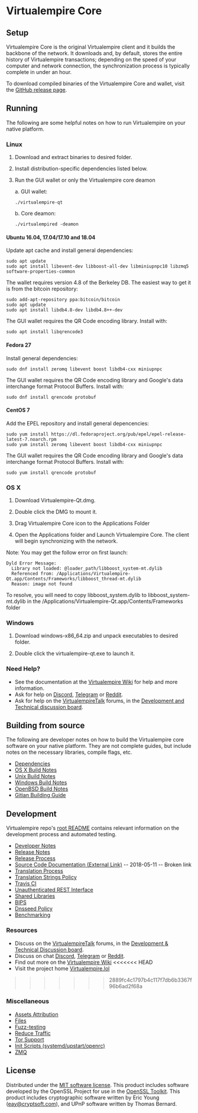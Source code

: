 Virtualempire Core
==============

Setup
---------------------
Virtualempire Core is the original Virtualempire client and it builds the backbone of the network. It downloads and, by default, stores the entire history of Virtualempire transactions; depending on the speed of your computer and network connection, the synchronization process is typically complete in under an hour.

To download compiled binaries of the Virtualempire Core and wallet, visit the [GitHub release page](https://github.com/ananthakannan92/Virtualempire/releases).

Running
---------------------
The following are some helpful notes on how to run Virtualempire on your native platform.

### Linux

1) Download and extract binaries to desired folder.

2) Install distribution-specific dependencies listed below.

3) Run the GUI wallet or only the Virtualempire core deamon

   a. GUI wallet:
   
   `./virtualempire-qt`

   b. Core deamon:
   
   `./virtualempired -deamon`

#### Ubuntu 16.04, 17.04/17.10 and 18.04

Update apt cache and install general dependencies:

```
sudo apt update
sudo apt install libevent-dev libboost-all-dev libminiupnpc10 libzmq5 software-properties-common
```

The wallet requires version 4.8 of the Berkeley DB. The easiest way to get it is from the bitcoin repository: 

```
sudo add-apt-repository ppa:bitcoin/bitcoin
sudo apt update
sudo apt install libdb4.8-dev libdb4.8++-dev
```

The GUI wallet requires the QR Code encoding library. Install with:

`sudo apt install libqrencode3`

#### Fedora 27

Install general dependencies:

`sudo dnf install zeromq libevent boost libdb4-cxx miniupnpc`

The GUI wallet requires the QR Code encoding library and Google's data interchange format Protocol Buffers. Install with:

`sudo dnf install qrencode protobuf`

#### CentOS 7

Add the EPEL repository and install general depencencies:

```
sudo yum install https://dl.fedoraproject.org/pub/epel/epel-release-latest-7.noarch.rpm
sudo yum install zeromq libevent boost libdb4-cxx miniupnpc
```

The GUI wallet requires the QR Code encoding library and Google's data interchange format Protocol Buffers. Install with:

`sudo yum install qrencode protobuf`

### OS X

1) Download Virtualempire-Qt.dmg.

2) Double click the DMG to mount it. 

3) Drag Virtualempire Core icon to the Applications Folder


4) Open the Applications folder and Launch Virtualempire Core. The client will begin synchronizing with the network.


Note: You may get the follow error on first launch:
```
Dyld Error Message:
  Library not loaded: @loader_path/libboost_system-mt.dylib
  Referenced from: /Applications/Virtualempire-Qt.app/Contents/Frameworks/libboost_thread-mt.dylib
  Reason: image not found
```
To resolve, you will need to copy libboost_system.dylib to libboost_system-mt.dylib in the /Applications/Virtualempire-Qt.app/Contents/Frameworks folder

### Windows

1) Download windows-x86_64.zip and unpack executables to desired folder.

2) Double click the virtualempire-qt.exe to launch it.

### Need Help?

- See the documentation at the [Virtualempire Wiki](https://virtualempire.wiki/wiki/VIRTUALEMPIRECOIN_Wiki)
for help and more information.
- Ask for help on [Discord](https://discord.gg/DUkcBst), [Telegram](https://t.me/VirtualempireDev) or [Reddit](https://www.reddit.com/r/Virtualempire/).
- Ask for help on the [VirtualempireTalk](https://www.bitcointalk.org/) forums, in the [Development and Technical discussion board](https://www.bitcointalk.org/?forum=661517).

Building from source
---------------------
The following are developer notes on how to build the Virtualempire core software on your native platform. They are not complete guides, but include notes on the necessary libraries, compile flags, etc.

- [Dependencies](https://github.com/ananthakannan92/Virtualempire/tree/master/doc/dependencies.md)
- [OS X Build Notes](https://github.com/ananthakannan92/Virtualempire/tree/master/doc/build-osx.md)
- [Unix Build Notes](https://github.com/ananthakannan92/Virtualempire/tree/master/doc/build-unix.md)
- [Windows Build Notes](https://github.com/ananthakannan92/Virtualempire/tree/master/doc/build-windows.md)
- [OpenBSD Build Notes](https://github.com/ananthakannan92/Virtualempire/tree/master/doc/build-openbsd.md)
- [Gitian Building Guide](https://github.com/ananthakannan92/Virtualempire/tree/master/doc/gitian-building.md)

Development
---------------------
Virtualempire repo's [root README](https://github.com/ananthakannan92/Virtualempire/blob/master/README.md) contains relevant information on the development process and automated testing.

- [Developer Notes](https://github.com/ananthakannan92/Virtualempire/blob/master/doc/developer-notes.md)
- [Release Notes](https://github.com/ananthakannan92/Virtualempire/blob/master/doc/release-notes.md)
- [Release Process](https://github.com/ananthakannan92/Virtualempire/blob/master/doc/release-process.md)
- [Source Code Documentation (External Link)](https://dev.visucore.com/virtualempire/doxygen/) -- 2018-05-11 -- Broken link
- [Translation Process](https://github.com/ananthakannan92/Virtualempire/blob/master/doc/translation_process.md)
- [Translation Strings Policy](https://github.com/ananthakannan92/Virtualempire/blob/master/doc/translation_strings_policy.md)
- [Travis CI](https://github.com/ananthakannan92/Virtualempire/blob/master/doc/travis-ci.md)
- [Unauthenticated REST Interface](https://github.com/ananthakannan92/Virtualempire/blob/master/doc/REST-interface.md)
- [Shared Libraries](https://github.com/ananthakannan92/Virtualempire/blob/master/doc/shared-libraries.md)
- [BIPS](https://github.com/ananthakannan92/Virtualempire/blob/master/doc/bips.md)
- [Dnsseed Policy](https://github.com/ananthakannan92/Virtualempire/blob/master/doc/dnsseed-policy.md)
- [Benchmarking](https://github.com/ananthakannan92/Virtualempire/blob/master/doc/benchmarking.md)

### Resources
- Discuss on the [VirtualempireTalk](https://www.bitcointalk.org/) forums, in the [Development & Technical Discussion board](---).
- Discuss on chat [Discord](----), [Telegram](---) or [Reddit](---).
- Find out more on the [Virtualempire Wiki](---)
<<<<<<< HEAD
- Visit the project home [Virtualempire.lol](http://virtualempire.in)
>>>>>>> 2889fc4c1797b4c117f7db6b3367f96b6ad2f68a

### Miscellaneous
- [Assets Attribution](https://github.com/ananthakannan92/Virtualempire/blob/master/doc/assets-attribution.md)
- [Files](https://github.com/ananthakannan92/Virtualempire/blob/master/doc/files.md)
- [Fuzz-testing](https://github.com/ananthakannan92/Virtualempire/blob/master/doc/fuzzing.md)
- [Reduce Traffic](https://github.com/ananthakannan92/Virtualempire/blob/master/doc/reduce-traffic.md)
- [Tor Support](https://github.com/ananthakannan92/Virtualempire/blob/master/doc/tor.md)
- [Init Scripts (systemd/upstart/openrc)](https://github.com/ananthakannan92/Virtualempire/blob/master/doc/init.md)
- [ZMQ](https://github.com/ananthakannan92/Virtualempire/blob/master/doc/zmq.md)

License
---------------------
Distributed under the [MIT software license](https://github.com/ananthakannan92/Virtualempire/blob/master/COPYING).
This product includes software developed by the OpenSSL Project for use in the [OpenSSL Toolkit](https://www.openssl.org/). This product includes
cryptographic software written by Eric Young ([eay@cryptsoft.com](mailto:eay@cryptsoft.com)), and UPnP software written by Thomas Bernard.
